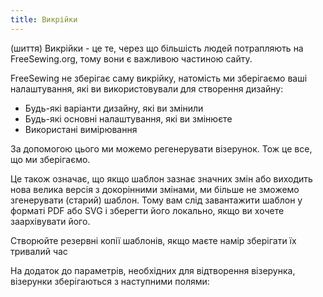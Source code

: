 ```yaml
---
title: Викрійки
---
```


(шиття) Викрійки - це те, через що більшість людей потрапляють на FreeSewing.org, тому вони є важливою частиною сайту.

FreeSewing не зберігає саму викрійку, натомість ми зберігаємо ваші налаштування, які ви використовували для створення дизайну:

- Будь-які варіанти дизайну, які ви змінили
- Будь-які основні налаштування, які ви змінюєте
- Використані вимірювання

За допомогою цього ми можемо регенерувати візерунок. Тож це все, що ми зберігаємо.

Це також означає, що якщо шаблон зазнає значних змін або виходить нова велика версія з докорінними змінами, ми більше не зможемо згенерувати (старий) шаблон. Тому вам слід завантажити шаблон у форматі PDF або SVG і зберегти його локально, якщо ви хочете заархівувати його.

<Tldr compact> Створюйте резервні копії шаблонів, якщо маєте намір зберігати їх тривалий час</Tldr>

На додаток до параметрів, необхідних для відтворення візерунка, візерунки зберігаються з наступними полями:

<ReadMore />
